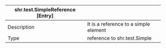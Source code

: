 | shr.test.SimpleReference [Entry] ||
|---|---|
| Description | It is a reference to a simple element |
| Type | reference to shr.test.Simple |